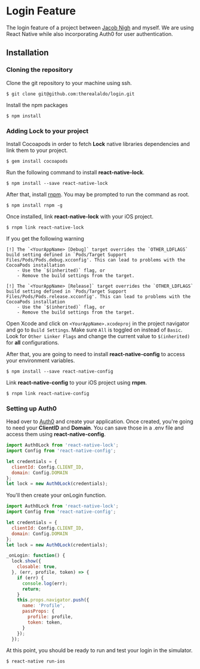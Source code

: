 # Login Feature

The login feature of a project between [Jacob Nigh](https://github.com/jacobnigh) and myself. We are
using React Native while also incorporating Auth0 for user authentication.

## Installation

### Cloning the repository

Clone the git repository to your machine using ssh.
```
$ git clone git@github.com:therealaldo/login.git
```

Install the npm packages
```
$ npm install
```

### Adding Lock to your project

Install Cocoapods in order to fetch **Lock** native libraries dependencies and link them to your
project.
```
$ gem install cocoapods
```

Run the following command to install **react-native-lock**.
```
$ npm install --save react-native-lock
```

After that, install [rnpm](https://github.com/rnpm/rnpm). You may be prompted to run the command as
root.
```
$ npm install rnpm -g
```

Once installed, link **react-native-lock** with your iOS project.
```
$ rnpm link react-native-lock
```

If you get the following warning
```
[!] The `<YourAppName> [Debug]` target overrides the `OTHER_LDFLAGS` build setting defined in `Pods/Target Support Files/Pods/Pods.debug.xcconfig'. This can lead to problems with the CocoaPods installation
    - Use the `$(inherited)` flag, or
    - Remove the build settings from the target.

[!] The `<YourAppName> [Release]` target overrides the `OTHER_LDFLAGS` build setting defined in `Pods/Target Support Files/Pods/Pods.release.xcconfig'. This can lead to problems with the CocoaPods installation
    - Use the `$(inherited)` flag, or
    - Remove the build settings from the target.
```
Open Xcode and click on ```<YourAppName>.xcodeproj``` in the project navigator and go to ```Build Settings```.
Make sure ```All``` is toggled on instead of ```Basic```. Look for ```Other Linker Flags``` and change the current value
to ```$(inherited)``` for **all** configurations.

After that, you are going to need to install **react-native-config** to access your environment
variables.
```
$ npm install --save react-native-config
```

Link **react-native-config** to your iOS project using **rnpm**.
```
$ rnpm link react-native-config
```

### Setting up Auth0

Head over to [Auth0](https://auth0.com/) and create your application. Once created, you're going to
need your **ClientID** and **Domain**. You can save those in a .env file and access them using
**react-native-config**.
```javascript
import Auth0Lock from 'react-native-lock';
import Config from 'react-native-config';

let credentials = {
  clientId: Config.CLIENT_ID,
  domain: Config.DOMAIN
};
let lock = new Auth0Lock(credentials);
```

You'll then create your onLogin function.
```javascript
import Auth0Lock from 'react-native-lock';
import Config from 'react-native-config';

let credentials = {
  clientId: Config.CLIENT_ID,
  domain: Config.DOMAIN
};
let lock = new Auth0Lock(credentials);

_onLogin: function() {
  lock.show({
    closable: true,
  }, (err, profile, token) => {
    if (err) {
      console.log(err);
      return;
    }
    this.props.navigator.push({
      name: 'Profile',
      passProps: {
        profile: profile,
        token: token,
      }
    });
  });
```

At this point, you should be ready to run and test your login in the simulator.
```
$ react-native run-ios
```
